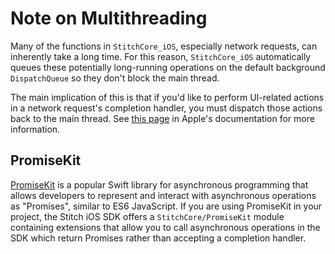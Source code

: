 # Note on Multithreading

Many of the functions in `StitchCore_iOS`, especially network requests, can inherently take a long time. For this reason, `StitchCore_iOS` automatically queues these potentially long-running operations on the default background `DispatchQueue` so they don't block the main thread.

The main implication of this is that if you'd like to perform UI-related actions in a network request's completion handler, you must dispatch those actions back to the main thread. See [this page](https://developer.apple.com/documentation/code_diagnostics/main_thread_checker) in Apple's documentation for more information.

## PromiseKit

[PromiseKit](https://github.com/mxcl/PromiseKit) is a popular Swift library for asynchronous programming that allows developers to represent and interact with asynchronous operations as "Promises", similar to ES6 JavaScript. If you are using PromiseKit in your project, the Stitch iOS SDK offers a `StitchCore/PromiseKit` module containing extensions that allow you to call asynchronous operations in the SDK which return Promises rather than accepting a completion handler.
